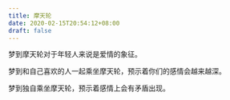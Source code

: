```yaml
---
title: 摩天轮
date: 2020-02-15T20:54:12+08:00
draft: false
---
```


梦到摩天轮对于年轻人来说是爱情的象征。<br>


梦到和自己喜欢的人一起乘坐摩天轮，预示着你们的感情会越来越深。<br>


梦到独自乘坐摩天轮，预示着感情上会有矛盾出现。<br>
